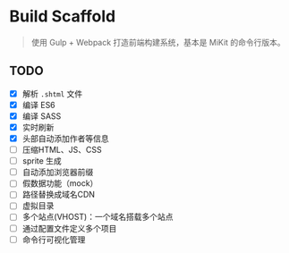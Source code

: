 # Build Scaffold

> 使用 Gulp + Webpack 打造前端构建系统，基本是 MiKit 的命令行版本。

## TODO

- [x] 解析 `.shtml` 文件
- [x] 编译 ES6
- [x] 编译 SASS
- [x] 实时刷新
- [x] 头部自动添加作者等信息
- [ ] 压缩HTML、JS、CSS
- [ ] sprite 生成
- [ ] 自动添加浏览器前缀
- [ ] 假数据功能（mock）
- [ ] 路径替换成域名CDN
- [ ] 虚拟目录
- [ ] 多个站点(VHOST)：一个域名搭载多个站点
- [ ] 通过配置文件定义多个项目
- [ ] 命令行可视化管理

